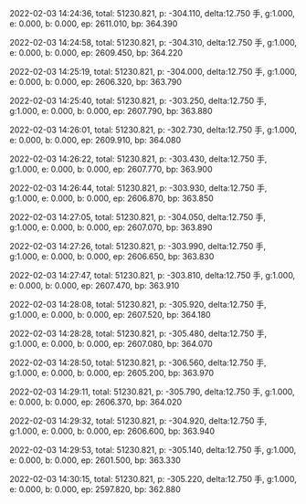 2022-02-03 14:24:36, total: 51230.821, p: -304.110, delta:12.750 手, g:1.000, e: 0.000, b: 0.000, ep: 2611.010, bp: 364.390

2022-02-03 14:24:58, total: 51230.821, p: -304.310, delta:12.750 手, g:1.000, e: 0.000, b: 0.000, ep: 2609.450, bp: 364.220

2022-02-03 14:25:19, total: 51230.821, p: -304.000, delta:12.750 手, g:1.000, e: 0.000, b: 0.000, ep: 2606.320, bp: 363.790

2022-02-03 14:25:40, total: 51230.821, p: -303.250, delta:12.750 手, g:1.000, e: 0.000, b: 0.000, ep: 2607.790, bp: 363.880

2022-02-03 14:26:01, total: 51230.821, p: -302.730, delta:12.750 手, g:1.000, e: 0.000, b: 0.000, ep: 2609.910, bp: 364.080

2022-02-03 14:26:22, total: 51230.821, p: -303.430, delta:12.750 手, g:1.000, e: 0.000, b: 0.000, ep: 2607.770, bp: 363.900

2022-02-03 14:26:44, total: 51230.821, p: -303.930, delta:12.750 手, g:1.000, e: 0.000, b: 0.000, ep: 2606.870, bp: 363.850

2022-02-03 14:27:05, total: 51230.821, p: -304.050, delta:12.750 手, g:1.000, e: 0.000, b: 0.000, ep: 2607.070, bp: 363.890

2022-02-03 14:27:26, total: 51230.821, p: -303.990, delta:12.750 手, g:1.000, e: 0.000, b: 0.000, ep: 2606.650, bp: 363.830

2022-02-03 14:27:47, total: 51230.821, p: -303.810, delta:12.750 手, g:1.000, e: 0.000, b: 0.000, ep: 2607.470, bp: 363.910

2022-02-03 14:28:08, total: 51230.821, p: -305.920, delta:12.750 手, g:1.000, e: 0.000, b: 0.000, ep: 2607.520, bp: 364.180

2022-02-03 14:28:28, total: 51230.821, p: -305.480, delta:12.750 手, g:1.000, e: 0.000, b: 0.000, ep: 2607.080, bp: 364.070

2022-02-03 14:28:50, total: 51230.821, p: -306.560, delta:12.750 手, g:1.000, e: 0.000, b: 0.000, ep: 2605.200, bp: 363.970

2022-02-03 14:29:11, total: 51230.821, p: -305.790, delta:12.750 手, g:1.000, e: 0.000, b: 0.000, ep: 2606.370, bp: 364.020

2022-02-03 14:29:32, total: 51230.821, p: -304.920, delta:12.750 手, g:1.000, e: 0.000, b: 0.000, ep: 2606.600, bp: 363.940

2022-02-03 14:29:53, total: 51230.821, p: -305.140, delta:12.750 手, g:1.000, e: 0.000, b: 0.000, ep: 2601.500, bp: 363.330

2022-02-03 14:30:15, total: 51230.821, p: -305.220, delta:12.750 手, g:1.000, e: 0.000, b: 0.000, ep: 2597.820, bp: 362.880